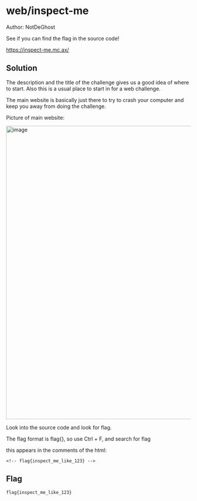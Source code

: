 # web/inspect-me
Author: NotDeGhost

See if you can find the flag in the source code!

https://inspect-me.mc.ax/

## Solution
The description and the title of the challenge gives us a good idea of where to start.
Also this is a usual place to start in for a web challenge.

The main website is basically just there to try to crash your computer and keep you away from doing the challenge.

Picture of main website: 

<img src="https://user-images.githubusercontent.com/86171033/125229052-c990b400-e28a-11eb-80d9-06a5b21c39e5.png" alt="image" width="800"/>


Look into the source code and look for flag.

The flag format is flag{}, so use Ctrl + F, and search for flag

this appears in the comments of the html:

```<!-- flag{inspect_me_like_123} -->```

## Flag
```flag{inspect_me_like_123}```

